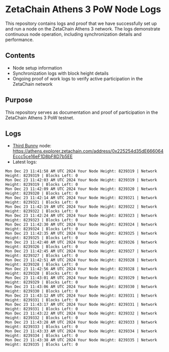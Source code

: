 # ZetaChain Athens 3 PoW Node Logs
This repository contains logs and proof that we have successfully set up and run a node on the ZetaChain Athens 3 network. The logs demonstrate continuous node operation, including synchronization details and performance.

## Contents
- Node setup information
- Synchronization logs with block height details
- Ongoing proof of work logs to verify active participation in the ZetaChain network

## Purpose
This repository serves as documentation and proof of participation in the ZetaChain Athens 3 PoW testnet.

## Logs

- [Third Bunny](https://thirdbunny.xyz/) node: https://athens.explorer.zetachain.com/address/0x225254d35dE666064Eccc5ce16eF1D8bF8D7b5EE
- Latest logs:
```
Mon Dec 23 11:41:58 AM UTC 2024 Your Node Height: 8239319 | Network Height: 8239319 | Blocks Left: 0
Mon Dec 23 11:42:03 AM UTC 2024 Your Node Height: 8239319 | Network Height: 8239319 | Blocks Left: 0
Mon Dec 23 11:42:09 AM UTC 2024 Your Node Height: 8239320 | Network Height: 8239320 | Blocks Left: 0
Mon Dec 23 11:42:14 AM UTC 2024 Your Node Height: 8239321 | Network Height: 8239321 | Blocks Left: 0
Mon Dec 23 11:42:19 AM UTC 2024 Your Node Height: 8239322 | Network Height: 8239322 | Blocks Left: 0
Mon Dec 23 11:42:24 AM UTC 2024 Your Node Height: 8239323 | Network Height: 8239323 | Blocks Left: 0
Mon Dec 23 11:42:30 AM UTC 2024 Your Node Height: 8239324 | Network Height: 8239324 | Blocks Left: 0
Mon Dec 23 11:42:35 AM UTC 2024 Your Node Height: 8239325 | Network Height: 8239325 | Blocks Left: 0
Mon Dec 23 11:42:40 AM UTC 2024 Your Node Height: 8239326 | Network Height: 8239326 | Blocks Left: 0
Mon Dec 23 11:42:45 AM UTC 2024 Your Node Height: 8239327 | Network Height: 8239327 | Blocks Left: 0
Mon Dec 23 11:42:51 AM UTC 2024 Your Node Height: 8239328 | Network Height: 8239328 | Blocks Left: 0
Mon Dec 23 11:42:56 AM UTC 2024 Your Node Height: 8239328 | Network Height: 8239328 | Blocks Left: 0
Mon Dec 23 11:43:01 AM UTC 2024 Your Node Height: 8239329 | Network Height: 8239329 | Blocks Left: 0
Mon Dec 23 11:43:06 AM UTC 2024 Your Node Height: 8239330 | Network Height: 8239330 | Blocks Left: 0
Mon Dec 23 11:43:12 AM UTC 2024 Your Node Height: 8239331 | Network Height: 8239331 | Blocks Left: 0
Mon Dec 23 11:43:17 AM UTC 2024 Your Node Height: 8239331 | Network Height: 8239331 | Blocks Left: 0
Mon Dec 23 11:43:22 AM UTC 2024 Your Node Height: 8239332 | Network Height: 8239332 | Blocks Left: 0
Mon Dec 23 11:43:28 AM UTC 2024 Your Node Height: 8239333 | Network Height: 8239333 | Blocks Left: 0
Mon Dec 23 11:43:33 AM UTC 2024 Your Node Height: 8239334 | Network Height: 8239334 | Blocks Left: 0
Mon Dec 23 11:43:38 AM UTC 2024 Your Node Height: 8239335 | Network Height: 8239335 | Blocks Left: 0
```

